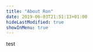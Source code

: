 ```yaml
---
title: "About Ron"
date: 2019-06-03T21:51:13+01:00
hideLastModified: true
showInMenu: true
---
```


test